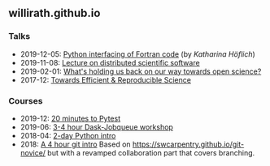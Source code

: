 ## willirath.github.io

### Talks

- 2019-12-05: [Python interfacing of Fortran code](https://github.com/kathoef/python-fortran-interfacing) (by _Katharina Höflich_)
- 2019-11-08: [Lecture on distributed scientific software](https://github.com/willirath/talk_disentangling_scientific_software)
- 2019-02-01: [What's holding us back on our way towards open science?](https://willirath.github.io/2019-02-01_what_is_holding_us_back_on_our_way_towards_open_science/)
- 2017-12: [Towards Efficient & Reproducible Science](https://willirath.gitlab.io/towards_reproducible_science/)

### Courses

- 2019-12: [20 minutes to Pytest](https://github.com/geomar-tm/pytest-intro-2019)
- 2019-06: [3-4 hour Dask-Jobqueue workshop](https://github.com/willirath/dask_jobqueue_workshop_materials)
- 2018-04: [2-day Python intro](https://github.com/geomar-tm/python-intro-201804)
- 2018: [A 4 hour git intro](http://willirath.gitlab.io/git-intro/) Based on
  https://swcarpentry.github.io/git-novice/ but with a revamped collaboration part that covers branching.
